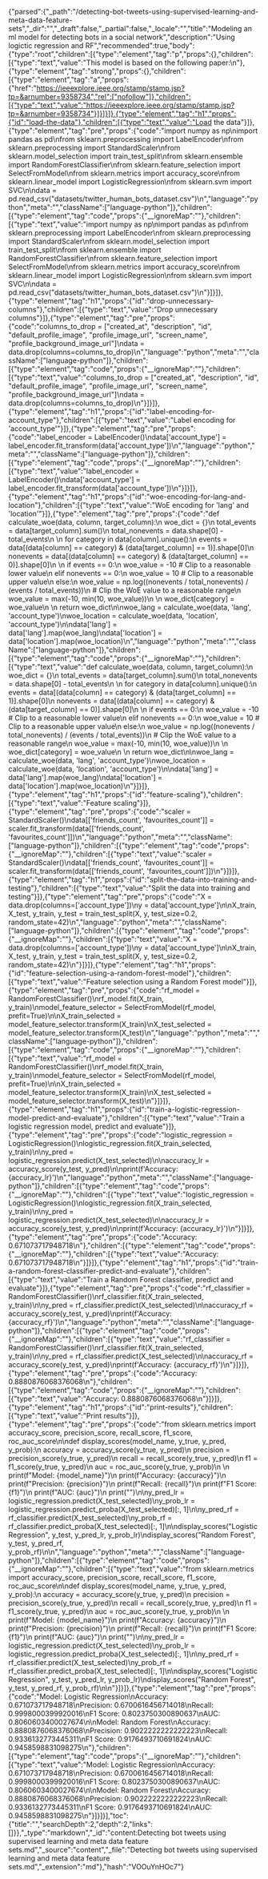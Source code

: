 {"parsed":{"_path":"/detecting-bot-tweets-using-supervised-learning-and-meta-data-feature-sets","_dir":"","_draft":false,"_partial":false,"_locale":"","title":"Modeling an ml model for detecting bots in a social network","description":"Using logictic regression and RF","recommended":true,"body":{"type":"root","children":[{"type":"element","tag":"p","props":{},"children":[{"type":"text","value":"This model is based on the following paper:\n"},{"type":"element","tag":"strong","props":{},"children":[{"type":"element","tag":"a","props":{"href":"https://ieeexplore.ieee.org/stamp/stamp.jsp?tp=&arnumber=9358734","rel":["nofollow"]},"children":[{"type":"text","value":"https://ieeexplore.ieee.org/stamp/stamp.jsp?tp=&arnumber=9358734"}]}]}]},{"type":"element","tag":"h1","props":{"id":"load-the-data"},"children":[{"type":"text","value":"Load the data"}]},{"type":"element","tag":"pre","props":{"code":"import numpy as np\nimport pandas as pd\nfrom sklearn.preprocessing import LabelEncoder\nfrom sklearn.preprocessing import StandardScaler\nfrom sklearn.model_selection import train_test_split\nfrom sklearn.ensemble import RandomForestClassifier\nfrom sklearn.feature_selection import SelectFromModel\nfrom sklearn.metrics import accuracy_score\nfrom sklearn.linear_model import LogisticRegression\nfrom sklearn.svm import SVC\n\ndata = pd.read_csv(\"datasets/twitter_human_bots_dataset.csv\")\n","language":"python","meta":"","className":["language-python"]},"children":[{"type":"element","tag":"code","props":{"__ignoreMap":""},"children":[{"type":"text","value":"import numpy as np\nimport pandas as pd\nfrom sklearn.preprocessing import LabelEncoder\nfrom sklearn.preprocessing import StandardScaler\nfrom sklearn.model_selection import train_test_split\nfrom sklearn.ensemble import RandomForestClassifier\nfrom sklearn.feature_selection import SelectFromModel\nfrom sklearn.metrics import accuracy_score\nfrom sklearn.linear_model import LogisticRegression\nfrom sklearn.svm import SVC\n\ndata = pd.read_csv(\"datasets/twitter_human_bots_dataset.csv\")\n"}]}]},{"type":"element","tag":"h1","props":{"id":"drop-unnecessary-columns"},"children":[{"type":"text","value":"Drop unnecessary columns"}]},{"type":"element","tag":"pre","props":{"code":"columns_to_drop = [\"created_at\", \"description\", \"id\", \"default_profile_image\", \"profile_image_url\", \"screen_name\", \"profile_background_image_url\"]\ndata = data.drop(columns=columns_to_drop)\n","language":"python","meta":"","className":["language-python"]},"children":[{"type":"element","tag":"code","props":{"__ignoreMap":""},"children":[{"type":"text","value":"columns_to_drop = [\"created_at\", \"description\", \"id\", \"default_profile_image\", \"profile_image_url\", \"screen_name\", \"profile_background_image_url\"]\ndata = data.drop(columns=columns_to_drop)\n"}]}]},{"type":"element","tag":"h1","props":{"id":"label-encoding-for-account_type"},"children":[{"type":"text","value":"Label encoding for 'account_type'"}]},{"type":"element","tag":"pre","props":{"code":"label_encoder = LabelEncoder()\ndata['account_type'] = label_encoder.fit_transform(data['account_type'])\n","language":"python","meta":"","className":["language-python"]},"children":[{"type":"element","tag":"code","props":{"__ignoreMap":""},"children":[{"type":"text","value":"label_encoder = LabelEncoder()\ndata['account_type'] = label_encoder.fit_transform(data['account_type'])\n"}]}]},{"type":"element","tag":"h1","props":{"id":"woe-encoding-for-lang-and-location"},"children":[{"type":"text","value":"WoE encoding for 'lang' and 'location'"}]},{"type":"element","tag":"pre","props":{"code":"def calculate_woe(data, column, target_column):\n    woe_dict = {}\n    total_events = data[target_column].sum()\n    total_nonevents = data.shape[0] - total_events\n    \n    for category in data[column].unique():\n        events = data[(data[column] == category) & (data[target_column] == 1)].shape[0]\n        nonevents = data[(data[column] == category) & (data[target_column] == 0)].shape[0]\n        \n        if events == 0:\n            woe_value = -10  # Clip to a reasonable lower value\n        elif nonevents == 0:\n            woe_value = 10   # Clip to a reasonable upper value\n        else:\n            woe_value = np.log((nonevents / total_nonevents) / (events / total_events))\n            # Clip the WoE value to a reasonable range\n            woe_value = max(-10, min(10, woe_value))\n        \n        woe_dict[category] = woe_value\n    \n    return woe_dict\n\nwoe_lang = calculate_woe(data, 'lang', 'account_type')\nwoe_location = calculate_woe(data, 'location', 'account_type')\n\ndata['lang'] = data['lang'].map(woe_lang)\ndata['location'] = data['location'].map(woe_location)\n","language":"python","meta":"","className":["language-python"]},"children":[{"type":"element","tag":"code","props":{"__ignoreMap":""},"children":[{"type":"text","value":"def calculate_woe(data, column, target_column):\n    woe_dict = {}\n    total_events = data[target_column].sum()\n    total_nonevents = data.shape[0] - total_events\n    \n    for category in data[column].unique():\n        events = data[(data[column] == category) & (data[target_column] == 1)].shape[0]\n        nonevents = data[(data[column] == category) & (data[target_column] == 0)].shape[0]\n        \n        if events == 0:\n            woe_value = -10  # Clip to a reasonable lower value\n        elif nonevents == 0:\n            woe_value = 10   # Clip to a reasonable upper value\n        else:\n            woe_value = np.log((nonevents / total_nonevents) / (events / total_events))\n            # Clip the WoE value to a reasonable range\n            woe_value = max(-10, min(10, woe_value))\n        \n        woe_dict[category] = woe_value\n    \n    return woe_dict\n\nwoe_lang = calculate_woe(data, 'lang', 'account_type')\nwoe_location = calculate_woe(data, 'location', 'account_type')\n\ndata['lang'] = data['lang'].map(woe_lang)\ndata['location'] = data['location'].map(woe_location)\n"}]}]},{"type":"element","tag":"h1","props":{"id":"feature-scaling"},"children":[{"type":"text","value":"Feature scaling"}]},{"type":"element","tag":"pre","props":{"code":"scaler = StandardScaler()\ndata[['friends_count', 'favourites_count']] = scaler.fit_transform(data[['friends_count', 'favourites_count']])\n","language":"python","meta":"","className":["language-python"]},"children":[{"type":"element","tag":"code","props":{"__ignoreMap":""},"children":[{"type":"text","value":"scaler = StandardScaler()\ndata[['friends_count', 'favourites_count']] = scaler.fit_transform(data[['friends_count', 'favourites_count']])\n"}]}]},{"type":"element","tag":"h1","props":{"id":"split-the-data-into-training-and-testing"},"children":[{"type":"text","value":"Split the data into training and testing"}]},{"type":"element","tag":"pre","props":{"code":"X = data.drop(columns=['account_type'])\ny = data['account_type']\n\nX_train, X_test, y_train, y_test = train_test_split(X, y, test_size=0.2, random_state=42)\n","language":"python","meta":"","className":["language-python"]},"children":[{"type":"element","tag":"code","props":{"__ignoreMap":""},"children":[{"type":"text","value":"X = data.drop(columns=['account_type'])\ny = data['account_type']\n\nX_train, X_test, y_train, y_test = train_test_split(X, y, test_size=0.2, random_state=42)\n"}]}]},{"type":"element","tag":"h1","props":{"id":"feature-selection-using-a-random-forest-model"},"children":[{"type":"text","value":"Feature selection using a Random Forest model"}]},{"type":"element","tag":"pre","props":{"code":"rf_model = RandomForestClassifier()\nrf_model.fit(X_train, y_train)\nmodel_feature_selector = SelectFromModel(rf_model, prefit=True)\n\nX_train_selected = model_feature_selector.transform(X_train)\nX_test_selected = model_feature_selector.transform(X_test)\n","language":"python","meta":"","className":["language-python"]},"children":[{"type":"element","tag":"code","props":{"__ignoreMap":""},"children":[{"type":"text","value":"rf_model = RandomForestClassifier()\nrf_model.fit(X_train, y_train)\nmodel_feature_selector = SelectFromModel(rf_model, prefit=True)\n\nX_train_selected = model_feature_selector.transform(X_train)\nX_test_selected = model_feature_selector.transform(X_test)\n"}]}]},{"type":"element","tag":"h1","props":{"id":"train-a-logistic-regression-model-predict-and-evaluate"},"children":[{"type":"text","value":"Train a logistic regression model, predict and evaluate"}]},{"type":"element","tag":"pre","props":{"code":"logistic_regression = LogisticRegression()\nlogistic_regression.fit(X_train_selected, y_train)\n\ny_pred = logistic_regression.predict(X_test_selected)\n\naccuracy_lr = accuracy_score(y_test, y_pred)\n\nprint(f'Accuracy: {accuracy_lr}')\n","language":"python","meta":"","className":["language-python"]},"children":[{"type":"element","tag":"code","props":{"__ignoreMap":""},"children":[{"type":"text","value":"logistic_regression = LogisticRegression()\nlogistic_regression.fit(X_train_selected, y_train)\n\ny_pred = logistic_regression.predict(X_test_selected)\n\naccuracy_lr = accuracy_score(y_test, y_pred)\n\nprint(f'Accuracy: {accuracy_lr}')\n"}]}]},{"type":"element","tag":"pre","props":{"code":"Accuracy: 0.671073717948718\n"},"children":[{"type":"element","tag":"code","props":{"__ignoreMap":""},"children":[{"type":"text","value":"Accuracy: 0.671073717948718\n"}]}]},{"type":"element","tag":"h1","props":{"id":"train-a-random-forest-classifier-predict-and-evaluate"},"children":[{"type":"text","value":"Train a Random Forest classifier, predict and evaluate"}]},{"type":"element","tag":"pre","props":{"code":"rf_classifier = RandomForestClassifier()\nrf_classifier.fit(X_train_selected, y_train)\n\ny_pred = rf_classifier.predict(X_test_selected)\n\naccuracy_rf = accuracy_score(y_test, y_pred)\nprint(f'Accuracy: {accuracy_rf}')\n","language":"python","meta":"","className":["language-python"]},"children":[{"type":"element","tag":"code","props":{"__ignoreMap":""},"children":[{"type":"text","value":"rf_classifier = RandomForestClassifier()\nrf_classifier.fit(X_train_selected, y_train)\n\ny_pred = rf_classifier.predict(X_test_selected)\n\naccuracy_rf = accuracy_score(y_test, y_pred)\nprint(f'Accuracy: {accuracy_rf}')\n"}]}]},{"type":"element","tag":"pre","props":{"code":"Accuracy: 0.8880876068376068\n"},"children":[{"type":"element","tag":"code","props":{"__ignoreMap":""},"children":[{"type":"text","value":"Accuracy: 0.8880876068376068\n"}]}]},{"type":"element","tag":"h1","props":{"id":"print-results"},"children":[{"type":"text","value":"Print results"}]},{"type":"element","tag":"pre","props":{"code":"from sklearn.metrics import accuracy_score, precision_score, recall_score, f1_score, roc_auc_score\n\ndef display_scores(model_name, y_true, y_pred, y_prob):\n    accuracy = accuracy_score(y_true, y_pred)\n    precision = precision_score(y_true, y_pred)\n    recall = recall_score(y_true, y_pred)\n    f1 = f1_score(y_true, y_pred)\n    auc = roc_auc_score(y_true, y_prob)\n    \n    print(f\"Model: {model_name}\")\n    print(f\"Accuracy: {accuracy}\")\n    print(f\"Precision: {precision}\")\n    print(f\"Recall: {recall}\")\n    print(f\"F1 Score: {f1}\")\n    print(f\"AUC: {auc}\")\n    print(\"\")\n\ny_pred_lr = logistic_regression.predict(X_test_selected)\ny_prob_lr = logistic_regression.predict_proba(X_test_selected)[:, 1]\n\ny_pred_rf = rf_classifier.predict(X_test_selected)\ny_prob_rf = rf_classifier.predict_proba(X_test_selected)[:, 1]\n\ndisplay_scores(\"Logistic Regression\", y_test, y_pred_lr, y_prob_lr)\ndisplay_scores(\"Random Forest\", y_test, y_pred_rf, y_prob_rf)\n\n","language":"python","meta":"","className":["language-python"]},"children":[{"type":"element","tag":"code","props":{"__ignoreMap":""},"children":[{"type":"text","value":"from sklearn.metrics import accuracy_score, precision_score, recall_score, f1_score, roc_auc_score\n\ndef display_scores(model_name, y_true, y_pred, y_prob):\n    accuracy = accuracy_score(y_true, y_pred)\n    precision = precision_score(y_true, y_pred)\n    recall = recall_score(y_true, y_pred)\n    f1 = f1_score(y_true, y_pred)\n    auc = roc_auc_score(y_true, y_prob)\n    \n    print(f\"Model: {model_name}\")\n    print(f\"Accuracy: {accuracy}\")\n    print(f\"Precision: {precision}\")\n    print(f\"Recall: {recall}\")\n    print(f\"F1 Score: {f1}\")\n    print(f\"AUC: {auc}\")\n    print(\"\")\n\ny_pred_lr = logistic_regression.predict(X_test_selected)\ny_prob_lr = logistic_regression.predict_proba(X_test_selected)[:, 1]\n\ny_pred_rf = rf_classifier.predict(X_test_selected)\ny_prob_rf = rf_classifier.predict_proba(X_test_selected)[:, 1]\n\ndisplay_scores(\"Logistic Regression\", y_test, y_pred_lr, y_prob_lr)\ndisplay_scores(\"Random Forest\", y_test, y_pred_rf, y_prob_rf)\n\n"}]}]},{"type":"element","tag":"pre","props":{"code":"Model: Logistic Regression\nAccuracy: 0.671073717948718\nPrecision: 0.6700616456714018\nRecall: 0.9998000399920016\nF1 Score: 0.8023750300890637\nAUC: 0.8060603400027674\n\nModel: Random Forest\nAccuracy: 0.8880876068376068\nPrecision: 0.9022222222222223\nRecall: 0.9336132773445311\nF1 Score: 0.9176493710691824\nAUC: 0.9458598831098275\n"},"children":[{"type":"element","tag":"code","props":{"__ignoreMap":""},"children":[{"type":"text","value":"Model: Logistic Regression\nAccuracy: 0.671073717948718\nPrecision: 0.6700616456714018\nRecall: 0.9998000399920016\nF1 Score: 0.8023750300890637\nAUC: 0.8060603400027674\n\nModel: Random Forest\nAccuracy: 0.8880876068376068\nPrecision: 0.9022222222222223\nRecall: 0.9336132773445311\nF1 Score: 0.9176493710691824\nAUC: 0.9458598831098275\n"}]}]}],"toc":{"title":"","searchDepth":2,"depth":2,"links":[]}},"_type":"markdown","_id":"content:Detecting bot tweets using supervised learning and meta data feature sets.md","_source":"content","_file":"Detecting bot tweets using supervised learning and meta data feature sets.md","_extension":"md"},"hash":"VOOuYnHOc7"}